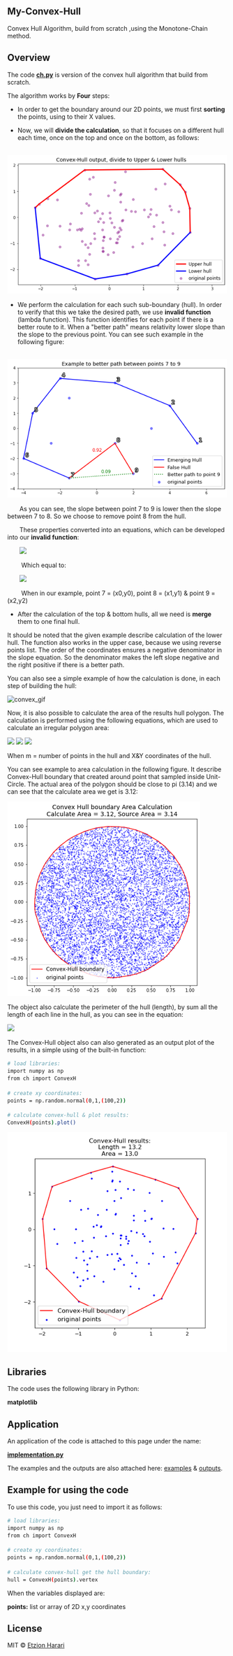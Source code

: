 ## My-Convex-Hull
Convex Hull Algorithm, build from scratch ,using the Monotone-Chain method.

## Overview
The code [**ch.py**](https://github.com/EtzionR/My-Convex-Hull/blob/main/ch.py) is version of the convex hull algorithm that build from scratch. 

The algorithm works by **Four** steps:
- In order to get the boundary around our 2D points, we must first **sorting** the points, using to their X values.

- Now, we will **divide the calculation**, so that it focuses on a different hull each time, once on the top and once on the bottom, as follows:

&emsp;&emsp; ![upperlower](https://github.com/EtzionR/My-Convex-Hull/blob/main/pictures/upperlower.png)

- We perform the calculation for each such sub-boundary (hull). In order to verify that this we take the desired path, we use **invalid function** (lambda function). This function identifies for each point if there is a better route to it. When a "better path" means relativity lower slope than the slope to the previous point. You can see such example in the following figure:

&emsp;&emsp; ![better_path](https://github.com/EtzionR/My-Convex-Hull/blob/main/pictures/better.png)

&emsp;&emsp;As you can see, the slope between point 7 to 9 is lower then the slope between 7 to 8. So we choose to remove point 8 from the hull.

&emsp;&emsp;These properties converted into an equations, which can be developed into our **invalid function**: 

&emsp;&emsp;<img src="https://render.githubusercontent.com/render/math?math=\frac{Y_{2}-Y_{0}}{\X_{2}-X_{0}}\leq\frac{Y_{1}-Y_{0}}{\X_{1}-X_{0}}">

&emsp;&emsp; Which equal to: 

&emsp;&emsp;<img src="https://render.githubusercontent.com/render/math?math=(Y_{2}-Y_{0})*(X_{1}-X_{0})\leq(Y_{1}-Y_{0})*(X_{2}-X_{0})">

&emsp;&emsp; When in our example, point 7 = (x0,y0), point 8 = (x1,y1) & point 9 = (x2,y2)

- After the calculation of the top & bottom hulls, all we need is **merge** them to one final hull.

It should be noted that the given example describe calculation of the lower hull. The function also works in the upper case, because we using reverse points list. The order of the coordinates ensures a negative denominator in the slope equation. So the denominator makes the left slope negative and the right positive if there is a better path.

You can also see a simple example of how the calculation is done, in each step of building the hull:

![convex_gif](https://github.com/EtzionR/My-Convex-Hull/blob/main/pictures/convex.gif)

Now, it is also possible to calculate the area of the results hull polygon. The calculation is performed using the following equations, which are used to calculate an irregular polygon area:

<img src="https://render.githubusercontent.com/render/math?math=A=\sum_{i = 1}^{m-1} X_{i}*Y_{i%2B1}">

<img src="https://render.githubusercontent.com/render/math?math=B=\sum_{i = 1}^{m-1} X_{i%2B1}*Y_{i}">

<img src="https://render.githubusercontent.com/render/math?math=Polygon Area=\frac{A-B}{2}">

When m = number of points in the hull and X&Y coordinates of the hull.

You can see example to area calculation in the following figure. It describe Convex-Hull boundary that created around point that sampled inside Unit-Circle. The actual area of the polygon should be close to pi (3.14) and we can see that the calculate area we get is 3.12:

![area](https://github.com/EtzionR/My-Convex-Hull/blob/main/pictures/area.png)

The object also calculate the perimeter of the hull (length), by sum all the length of each line in the hull, as you can see in the equation:

<img src="https://render.githubusercontent.com/render/math?math=Length=\sum_{i=1}^{m-1}\sqrt{(X_{j}-X_{i})^{2}%2B(Y_{j}-Y_{i})^{2}}">

The Convex-Hull object also can also generated as an output plot of the results, in a simple using of the built-in function:

``` sh
# load libraries:
import numpy as np
from ch import ConvexH

# create xy coordinates:
points = np.random.normal(0,1,(100,2))

# calculate convex-hull & plot results:
ConvexH(points).plot()
```

![plot](https://github.com/EtzionR/My-Convex-Hull/blob/main/pictures/plote.png)

## Libraries
The code uses the following library in Python:

**matplotlib**


## Application
An application of the code is attached to this page under the name: 

[**implementation.py**](https://github.com/EtzionR/My-Convex-Hull/blob/main/implementation.py)

The examples and the outputs are also attached here: [examples](https://github.com/EtzionR/My-Convex-Hull/tree/main/examples) & [outputs](https://github.com/EtzionR/My-Convex-Hull/tree/main/outputs).


## Example for using the code
To use this code, you just need to import it as follows:
``` sh
# load libraries:
import numpy as np
from ch import ConvexH

# create xy coordinates:
points = np.random.normal(0,1,(100,2))

# calculate convex-hull get the hull boundary:
hull = ConvexH(points).vertex
```

When the variables displayed are:

**points:** list or array of 2D x,y coordinates

## License
MIT © [Etzion Harari](https://github.com/EtzionData)
